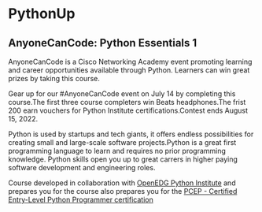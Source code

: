 # PythonUp

## AnyoneCanCode: Python Essentials 1 

AnyoneCanCode is a Cisco Networking Academy event promoting learning and career opportunities available through Python. Learners can win great prizes by taking this course.

Gear up for our #AnyoneCanCode event on July 14 by completing this course.The first
three course completers win Beats headphones.The frist 200 earn vouchers for Python Institute certifications.Contest ends August 15, 2022.

Python is used by startups and tech giants, it offers endless possibilities for creating small and large-scale software projects.Python is a great first programming language to learn and requires no prior programming knowledge. Python skills open you up to great carrers in higher paying software development and engineering roles.

Course developed in collaboration with [OpenEDG Python Institute](https://pythoninstitute.org) and prepares you for the course also prepares you for the
[PCEP - Certified Entry-Level Python Programmer certification](https://pythoninstitute.org/certification/pcep-certification-entry-level/)







